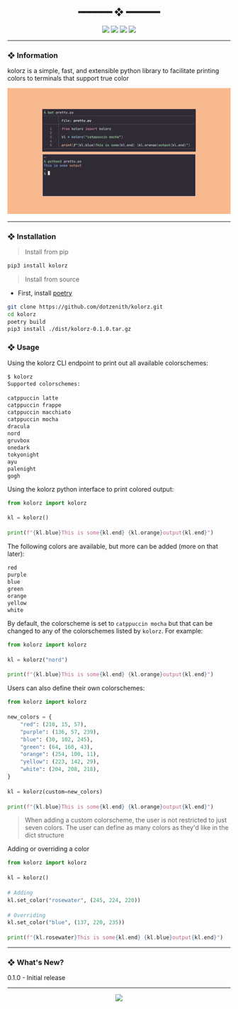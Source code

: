 <h2 align="center"> ━━━━━━  ❖  ━━━━━━ </h2>

<!-- BADGES -->
<div align="center">
   <p></p>
   
   <img src="https://img.shields.io/github/stars/dotzenith/kolorz?color=F8BD96&labelColor=302D41&style=for-the-badge">   

   <img src="https://img.shields.io/github/forks/dotzenith/kolorz?color=DDB6F2&labelColor=302D41&style=for-the-badge">   

   <img src="https://img.shields.io/github/repo-size/dotzenith/kolorz?color=ABE9B3&labelColor=302D41&style=for-the-badge">
   
   <img src="https://badges.pufler.dev/visits/dotzenith/kolorz?style=for-the-badge&color=96CDFB&logoColor=white&labelColor=302D41"/>
   <br>
</div>

<p/>

---

### ❖ Information 

  kolorz is a simple, fast, and extensible python library to facilitate printing colors to terminals that support true color  

  <img src=".assets/kolorz.png" alt="kolorz">

---

### ❖ Installation

> Install from pip
```sh
pip3 install kolorz
```

> Install from source
- First, install [poetry](https://python-poetry.org/)
```sh
git clone https://github.com/dotzenith/kolorz.git
cd kolorz
poetry build
pip3 install ./dist/kolorz-0.1.0.tar.gz
```

### ❖ Usage 

Using the kolorz CLI endpoint to print out all available colorschemes:  

```
$ kolorz
Supported colorschemes: 

catppuccin latte
catppuccin frappe
catppuccin macchiato
catppuccin mocha
dracula
nord
gruvbox
onedark
tokyonight
ayu
palenight
gogh
```

Using the kolorz python interface to print colored output:

```python
from kolorz import kolorz

kl = kolorz()

print(f"{kl.blue}This is some{kl.end} {kl.orange}output{kl.end}")
```

The following colors are available, but more can be added (more on that later):
```
red
purple
blue
green
orange
yellow
white
```

By default, the colorscheme is set to `catppuccin mocha` but that can be changed to any of the colorschemes listed by `kolorz`. For example:

```python
from kolorz import kolorz

kl = kolorz("nord")

print(f"{kl.blue}This is some{kl.end} {kl.orange}output{kl.end}")
```

Users can also define their own colorschemes:

```python
from kolorz import kolorz

new_colors = {
    "red": (210, 15, 57),
    "purple": (136, 57, 239),
    "blue": (30, 102, 245),
    "green": (64, 160, 43),
    "orange": (254, 100, 11),
    "yellow": (223, 142, 29),
    "white": (204, 208, 218),
}

kl = kolorz(custom=new_colors)

print(f"{kl.blue}This is some{kl.end} {kl.orange}output{kl.end}")
```

> When adding a custom colorscheme, the user is not restricted to just seven colors. The user can define as many colors as they'd like in the dict structure

Adding or overriding a color

```python
from kolorz import kolorz

kl = kolorz()

# Adding
kl.set_color("rosewater", (245, 224, 220))

# Overriding
kl.set_color("blue", (137, 220, 235))

print(f"{kl.rosewater}This is some{kl.end} {kl.blue}output{kl.end}")
```

---

### ❖ What's New? 
0.1.0 - Initial release

---

<div align="center">

   <img src="https://img.shields.io/static/v1.svg?label=License&message=MIT&color=F5E0DC&labelColor=302D41&style=for-the-badge">

</div>
